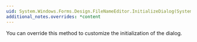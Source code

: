 ```yaml
---
uid: System.Windows.Forms.Design.FileNameEditor.InitializeDialog(System.Windows.Forms.OpenFileDialog)
additional_notes.overrides: *content
---
```


<p>You can override this method to customize the initialization of the dialog.</p>


